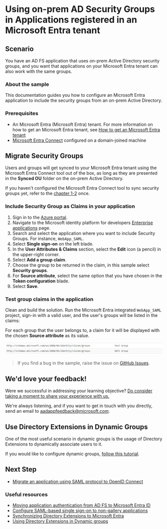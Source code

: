 # Using on-prem AD Security Groups in Applications registered in an Microsoft Entra tenant

## Scenario

You have an AD FS application that uses on-prem Active Directory security groups, and you want that applications on your Microsoft Entra tenant can also work with the same groups.

### About the sample

This documentation guides you how to configure an Microsoft Entra application to include the security groups from an on-prem Active Directory.

### Prerequisites

- An Microsoft Entra (Microsoft Entra) tenant. For more information on how to get an Microsoft Entra tenant, see [How to get an Microsoft Entra tenant](https://learn.microsoft.com/entra/identity-platform/quickstart-create-new-tenant)
- [Microsoft Entra Connect](https://learn.microsoft.com/azure/active-directory/hybrid/how-to-connect-sync-whatis) configured on a domain-joined machine

## Migrate Security Groups

Users and groups will get synced to your Microsoft Entra tenant using the Microsoft Entra Connect tool out of the box, as long as they are presented in the **Synced OU** folder on the on-prem Active Directory.

If you haven't configured the Microsoft Entra Connect tool to sync security groups yet, refer to the [chapter 1-2](https://github.com/Azure-Samples/ms-identity-dotnet-adfs-to-aad/tree/master/1-ADFS-Host/1-2-Setup-AzureADConnect) once.

### Include Security Group as Claims in your application

1. Sign in to the [Azure portal](https://portal.azure.com).
2. Navigate to the Microsoft identity platform for developers [Enterprise applications](https://portal.azure.com/#blade/Microsoft_AAD_IAM/ActiveDirectoryMenuBlade/EnterpriseApps) page.
3. Search and select the application where you want to include Security Groups. For instance, `WebApp_SAML`.
4. Select **Single sign-on** on the left blade.
5. In the **User Attributes & Claims** section, select the **Edit** icon (a pencil) in the upper-right corner.
6. Select **Add a group claim**.
7. Choose the group to be returned in the claim, in this sample select **Security groups**.
8. For **Source attribute**, select the same option that you have chosen in the **Token configuration** blade.
9. Select **Save**.

### Test group claims in the application

Clean and build the solution. Run the Microsoft Entra integrated `WebApp_SAML` project, sign-in with a valid user, and the user's groups will be listed in the claims:

For each group that the user belongs to, a claim for it  will be displayed with the chosen **Source attribute** as its value.

![GroupClaims](./ReadmeFiles/groupClaim.png)

> If you find a bug in the sample, raise the issue on [GitHub Issues](../../issues).

## We'd love your feedback!

Were we successful in addressing your learning objective? [Do consider taking a moment to share your experience with us.](https://forms.office.com/Pages/ResponsePage.aspx?id=v4j5cvGGr0GRqy180BHbR73pcsbpbxNJuZCMKN0lURpUODFCRVg4VTk2QUE2VEFPMUZKSEJNUFhWUyQlQCN0PWcu)

We're always listening, and if you want to get in touch with you directly, send an email to <aadappfeedback@microsoft.com>.

## Use Directory Extensions in Dynamic Groups

One of the most useful scenario in dynamic groups is the usage of Directory Extensions to dynamically associate users to it.

If you would like to configure dynamic groups, [follow this tutorial](https://learn.microsoft.com/azure/active-directory/hybrid/how-to-connect-sync-feature-directory-extensions#use-the-attributes-in-dynamic-groups).

## Next Step

- [Migrate an application using SAML protocol to OpenID Connect](../2-3-From-SAML-to-OIDC/README.md)

### Useful resources

- [Moving application authentication from AD FS to Microsoft Entra ID](https://learn.microsoft.com/azure/active-directory/manage-apps/migrate-adfs-apps-to-azure)
- [Configure SAML-based single sign-on to non-gallery applications](https://learn.microsoft.com/azure/active-directory/manage-apps/configure-single-sign-on-non-gallery-applications)
- [Synchronizing Directory Extensions to Microsoft Entra](https://learn.microsoft.com/azure/active-directory/hybrid/how-to-connect-sync-feature-directory-extensions)
- [Using Directory Extensions in Dynamic groups](https://learn.microsoft.com/azure/active-directory/hybrid/how-to-connect-sync-feature-directory-extensions#use-the-attributes-in-dynamic-groups)

